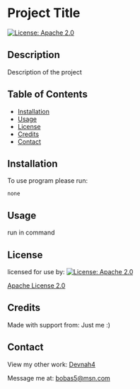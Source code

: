 # Project Title
    
[![License: Apache 2.0](https://img.shields.io/badge/License-Apache%202.0-yellow.svg)](https://opensource.org/licenses/Apache-2.0)

## Description
    
Description of the project

## Table of Contents
    
* [Installation](#installation)
* [Usage](#usage)
* [License](#license)
* [Credits](#credits)
* [Contact](#contact)

## Installation
    
To use program please run:

```
none
```
     
## Usage
    
run in command

## License

  licensed for use by:
  [![License: Apache 2.0](https://img.shields.io/badge/License-Apache%202.0-yellow.svg)](https://opensource.org/licenses/Apache-2.0)

  [Apache License 2.0](https://opensource.org/licenses/Apache-2.0)


## Credits
    
Made with support from: 
Just me :)

## Contact

View my other work:
[Devnah4](https://github.com/Devnah4/)

Message me at:
bobas5@msn.com
